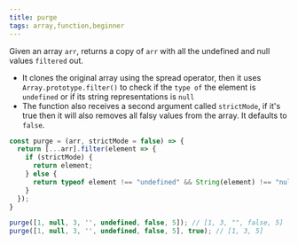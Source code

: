 ```yaml
---
title: purge
tags: array,function,beginner
---
```


Given an array `arr`, returns a copy of `arr` with all the undefined and null values `filtered` out.

- It clones the original array using the spread operator, then it uses `Array.prototype.filter()` to check if the `type of` the element is `undefined` or if its string representations is `null`
- The function also receives a second argument called `strictMode`, if it's true then it will also removes all falsy values from the array. It defaults to `false`.

```js
const purge = (arr, strictMode = false) => {
  return [...arr].filter(element => {
    if (strictMode) {
      return element;
    } else {
      return typeof element !== "undefined" && String(element) !== "null";
    }
  });
}
```

```js
purge([1, null, 3, '', undefined, false, 5]); // [1, 3, "", false, 5]
purge([1, null, 3, '', undefined, false, 5], true); // [1, 3, 5]
```

